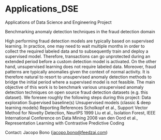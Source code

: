 # Applications_DSE
Applications of Data Science and Engineering Project


Benchmarking anomaly detection techniques in the fraud detection domain

High performing fraud detection models are typically based on supervised learning. In practice, one may need to wait multiple months in order to collect the required labeled data and to subsequently train and deploy a supervised model. Therefore, transactions can go unprotected during an extended period before a custom detection model is activated. On the other hand, unsupervised learning does not require labeled data. Moreover, fraud patterns are typically anomalies given the context of normal activity. It is therefore natural to resort to unsupervised anomaly detection methods to bridge the initial period where a supervised model is not feasible. The main objective of this work is to benchmark various unsupervised anomaly detection techniques on open source fraud detection datasets (e.g. this dataset). We foresee roughly the following steps during this project:
Data exploration
Supervised baseline(s)
Unsupervised models (classic & deep learning models)
Reporting
References
Scholkopf et al., Support Vector Method for Novelty Detection, NeurIPS 1999
Liu et al., Isolation Forest, IEEE International Conference on Data Mining 2008
van den Oord et al., Representation Learning with Contrastive Predictive Coding

Contact: Jacopo Bono (jacopo.bono@feedzai.com)
